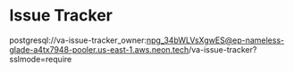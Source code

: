 # Issue Tracker

postgresql://va-issue-tracker_owner:npg_34bWLVsXgwES@ep-nameless-glade-a4tx7948-pooler.us-east-1.aws.neon.tech/va-issue-tracker?sslmode=require
